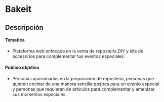 # Bakeit

<h2>Descripción</h2>

<h4>Tematica</h4>

- Plataforma web enfocada en la venta de repostería DIY y kits de accesorios para complementar tus eventos especiales.

<h4>Publico objetivo</h4>

- Personas apasionadas en la preparación de reposteria, personas que quieran cocinar de una manera sencilla postres para un evento especial y personas que requieran de articulos para complementar y amenizar sus momentos especiales.
